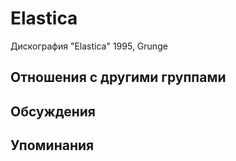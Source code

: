 # Elastica

Дискография
"Elastica" 1995, Grunge

## Отношения с другими группами


## Обсуждения


## Упоминания

